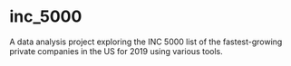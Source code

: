 # inc_5000
A data analysis project exploring the INC 5000 list of the fastest-growing private companies in the US for 2019 using various tools.
